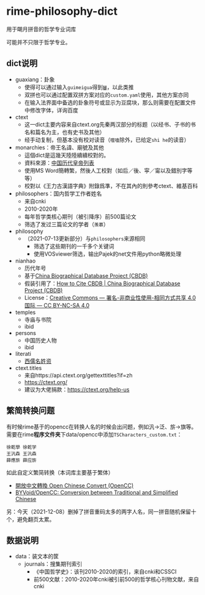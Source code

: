 # rime-philosophy-dict
用于朙月拼音的哲学专业词库

可能并不只限于哲学专业。

## dict说明

- guaxiang：卦象
  - 使得可以通过输入`guimeigua`得到`䷵`，以此类推
  - 双拼也可以通过配置双拼方案对应的`custom.yaml`使用，其他方案亦同
  - 在输入法界面中备选的卦象符号或显示为豆腐块，那么则需要在配置文件中修改字体，详询百度
- ctext
  - 这一dict主要内容来自ctext.org先秦两汉部分的标题（以经书、子书的书名和篇名为主，也有史书及其他）
  - 经手动复制，但基本没有校对读音（`噬嗑`除外，已给定`shi he`的读音）
- monarchies：帝王名諱、廟號及其他
  - 這個dict是這幾天陸陸續續校對的。
  - 資料來源：[中国历代皇帝列表](http://xh.5156edu.com/page/z2295m3375j18869.html)
  - 使用MS Word簡轉繁，然後人工校對（如后／後、寜／甯以及錯別字等等）
  - 校對以《王力古漢語字典》附錄爲準，不在其內的則參考ctext、維基百科
- philosophers：国内哲学工作者姓名
  - 来自cnki
  - 2010-2020年
  - 每年哲学类核心期刊（被引降序）前500篇论文
  - 筛选了发过三篇论文的学者（`羡慕`）
- philosophy
  - （2021-07-13更新部分）与`philosophers`来源相同
    - 筛选了这些期刊的一千多个关键词
    - 使用VOSviewer筛选，输出Pajek的net文件用python略微处理
- nianhao
  - 历代年号
  - 基于[China Biographical Database Project (CBDB)](https://projects.iq.harvard.edu/cbdb)
  - 假装引用了：[How to Cite CBDB | China Biographical Database Project (CBDB)](https://projects.iq.harvard.edu/cbdb/how-cite-cbdb)
  - License：[Creative Commons — 署名-非商业性使用-相同方式共享 4.0 国际 — CC BY-NC-SA 4.0](https://creativecommons.org/licenses/by-nc-sa/4.0/deed.zh)
- temples
  - 寺庙与书院
  - ibid
- persons
  - 中国历史人物
  - ibid
- literati
  - [西儒名姓资](https://alainalan.github.io/Aid-to-the-Names-and-Surnames-of-Western-Literati/)
- ctext.titles
  - 来自https://api.ctext.org/gettexttitles?if=zh
  - https://ctext.org/
  - 建议为大佬捐款：https://ctext.org/help-us

## 繁简转换问题

有时候rime基于的opencc在转换人名的时候会出问题，例如汎->泛、旂->旗等。
需要在rime**程序文件夹**下data/opencc中添加`TSCharacters_custom.txt`：

```
徐乾學	徐乾学
王汎森	王汎森
薛應旂	薛应旂
```

如此自定义繁简转换（本词库主要基于繁体）

- [開放中文轉換 Open Chinese Convert (OpenCC)](https://opencc.byvoid.com/)
- [BYVoid/OpenCC: Conversion between Traditional and Simplified Chinese](https://github.com/BYVoid/OpenCC)

另：今天（2021-12-08）删掉了拼音重码太多的两字人名，同一拼音随机保留十个，避免翻页太累。

## 数据说明

- data：装文本的筐
  - journals：搜集期刊索引
     - 《中国哲学史》：该刊2010-2020的索引，来自cnki和CSSCI
     - 前500文献：2010-2020年cnki被引前500的哲学核心刊物文献，来自cnki
